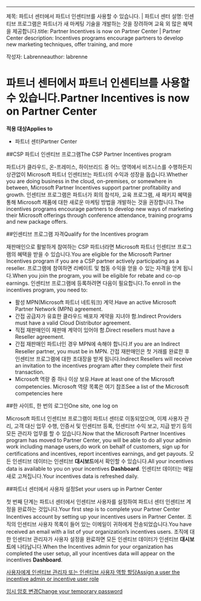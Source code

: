 ---
<span data-ttu-id="8728e-101">제목: 파트너 센터에서 파트너 인센티브를 사용할 수 있습니다. | 파트너 센터 설명: 인센티브 프로그램은 파트너가 새 마케팅 기술을 개발하는 것을 장려하며 교육 외 많은 혜택을 제공합니다.</span><span class="sxs-lookup"><span data-stu-id="8728e-101">title: Partner Incentives is now on Partner Center | Partner Center description: Incentives programs encourage partners to develop new marketing techniques, offer training, and more</span></span> 

<span data-ttu-id="8728e-102">작성자: Labrenne</span><span class="sxs-lookup"><span data-stu-id="8728e-102">author: labrenne</span></span>


# <a name="partner-incentives-is-now-on-partner-center"></a><span data-ttu-id="8728e-103">파트너 센터에서 파트너 인센티브를 사용할 수 있습니다.</span><span class="sxs-lookup"><span data-stu-id="8728e-103">Partner Incentives is now on Partner Center</span></span> 

**<span data-ttu-id="8728e-104">적용 대상</span><span class="sxs-lookup"><span data-stu-id="8728e-104">Applies to</span></span>**

-  <span data-ttu-id="8728e-105">파트너 센터</span><span class="sxs-lookup"><span data-stu-id="8728e-105">Partner Center</span></span>

##<a name="the-csp-partner-incentives-program"></a><span data-ttu-id="8728e-106">CSP 파트너 인센티브 프로그램</span><span class="sxs-lookup"><span data-stu-id="8728e-106">The CSP Partner Incentives program</span></span>

<span data-ttu-id="8728e-107">파트너가 클라우드, 온-프레미스, 하이브리드 중 어느 영역에서 비즈니스를 수행하든지 상관없이 Microsoft 파트너 인센티브는 파트너의 수익과 성장을 돕습니다.</span><span class="sxs-lookup"><span data-stu-id="8728e-107">Whether you are doing business in the cloud, on-premises, or somewhere in between, Microsoft Partner Incentives support partner profitability and growth.</span></span> <span data-ttu-id="8728e-108">인센티브 프로그램은 파트너가 회의 참석자, 교육 프로그램, 새 패키지 혜택을 통해 Microsoft 제품에 대한 새로운 마케팅 방법을 개발하는 것을 권장합니다.</span><span class="sxs-lookup"><span data-stu-id="8728e-108">The incentives programs encourage partners to develop new ways of marketing their Microsoft offerings through conference attendance, training programs and new package offers.</span></span> 

##<a name="qualify-for-the-incentives-program"></a><span data-ttu-id="8728e-109">인센티브 프로그램 자격</span><span class="sxs-lookup"><span data-stu-id="8728e-109">Qualify for the Incentives program</span></span>

<span data-ttu-id="8728e-110">재판매인으로 활발하게 참여하는 CSP 파트너라면 Microsoft 파트너 인센티브 프로그램의 혜택을 받을 수 있습니다.</span><span class="sxs-lookup"><span data-stu-id="8728e-110">You are eligible for the Microsoft Partner Incentives program if you are a CSP partner actively participating as a reseller.</span></span>
<span data-ttu-id="8728e-111">프로그램에 참여하면 리베이트 및 협동 수익을 얻을 수 있는 자격을 얻게 됩니다.</span><span class="sxs-lookup"><span data-stu-id="8728e-111">When you join the program, you will be eligible for rebate and co-op earnings.</span></span> <span data-ttu-id="8728e-112">인센티브 프로그램에 등록하려면 다음이 필요합니다.</span><span class="sxs-lookup"><span data-stu-id="8728e-112">To enroll in the incentives program, you need to:</span></span> 
-   <span data-ttu-id="8728e-113">활성 MPN(Microsoft 파트너 네트워크) 계약.</span><span class="sxs-lookup"><span data-stu-id="8728e-113">Have an active Microsoft Partner Network (MPN) agreement.</span></span>  
-   <span data-ttu-id="8728e-114">간접 공급자가 유효한 클라우드 배포자 계약을 지녀야 함.</span><span class="sxs-lookup"><span data-stu-id="8728e-114">Indirect Providers must have a valid Cloud Distributor agreement.</span></span>
-   <span data-ttu-id="8728e-115">직접 재판매인이 재판매 계약이 있어야 함.</span><span class="sxs-lookup"><span data-stu-id="8728e-115">Direct resellers must have a Reseller agreement.</span></span>
-   <span data-ttu-id="8728e-116">간접 재판매인 파트너인 경우 MPN에 속해야 합니다.</span><span class="sxs-lookup"><span data-stu-id="8728e-116">If you are an Indirect Reseller partner, you must be in MPN.</span></span> <span data-ttu-id="8728e-117">간접 재판매인은 첫 거래를 완료한 후 인센티브 프로그램에 대한 초대장을 받게 됩니다.</span><span class="sxs-lookup"><span data-stu-id="8728e-117">Indirect Resellers will receive an invitation to the incentives program after they complete their first transaction.</span></span> 
-   <span data-ttu-id="8728e-118">Microsoft 역량 중 하나 이상 보유.</span><span class="sxs-lookup"><span data-stu-id="8728e-118">Have at least one of the Microsoft competencies.</span></span> <span data-ttu-id="8728e-119">Microsoft 역량 목록은 여기 참조</span><span class="sxs-lookup"><span data-stu-id="8728e-119">See a list of the Microsoft competencies here</span></span>

##<a name="one-site-one-log-on"></a><span data-ttu-id="8728e-120">한 사이트, 한 번의 로그인</span><span class="sxs-lookup"><span data-stu-id="8728e-120">One site, one log on</span></span>

<span data-ttu-id="8728e-121">Microsoft 파트너 인센티브 프로그램이 파트너 센터로 이동되었으며, 이제 사용자 관리, 고객 대신 업무 수행, 인증서 및 인센티브 등록, 인센티브 수익 보고, 지급 받기 등의 모든 관리자 업무를 할 수 있습니다.</span><span class="sxs-lookup"><span data-stu-id="8728e-121">Now that the Microsoft Partner Incentives program has moved to Partner Center, you will be able to do all your admin work including manage users,do work on behalf of customers, sign up for certifications and incentives, report incentives earnings, and get payouts.</span></span> <span data-ttu-id="8728e-122">모든 인센티브 데이터는 인센티브 **대시보드**에서 확인할 수 있습니다.</span><span class="sxs-lookup"><span data-stu-id="8728e-122">All your incentives data is available to you on your incentives **Dashboard**.</span></span> <span data-ttu-id="8728e-123">인센티브 데이터는 매일 새로 고쳐집니다.</span><span class="sxs-lookup"><span data-stu-id="8728e-123">Your incentives data is refreshed daily.</span></span>
 
##<a name="set-your-users-up-in-partner-center"></a><span data-ttu-id="8728e-124">파트너 센터에서 사용자 설정</span><span class="sxs-lookup"><span data-stu-id="8728e-124">Set your users up in Partner Center</span></span>
 
<span data-ttu-id="8728e-125">첫 번째 단계는 파트너 센터에서 인센티브 사용자를 설정하여 파트너 센터 인센티브 계정을 완료하는 것입니다.</span><span class="sxs-lookup"><span data-stu-id="8728e-125">Your first step is to complete your Partner Center Incentives account by setting up your incentives users in Partner Center.</span></span> <span data-ttu-id="8728e-126">조직의 인센티브 사용자 목록이 들어 있는 이메일이 귀하에게 전송되었습니다.</span><span class="sxs-lookup"><span data-stu-id="8728e-126">You have received an email with a list of your organization’s incentives users.</span></span> <span data-ttu-id="8728e-127">조직에 대한 인센티브 관리자가 사용자 설정을 완료하면 모든 인센티브 데이터가 인센티브 **대시보드**에 나타납니다.</span><span class="sxs-lookup"><span data-stu-id="8728e-127">When the Incentives admin for your organization has completed the user setup, all your incentives data will appear on the incentives **Dashboard**.</span></span>


[<span data-ttu-id="8728e-128">사용자에게 인센티브 관리자 또는 인센티브 사용자 역할 할당</span><span class="sxs-lookup"><span data-stu-id="8728e-128">Assign a user the incentive admin or incentive user role</span></span>](assign-a-user-the-incentive-admin-or-incentive-user-role.md)

[<span data-ttu-id="8728e-129">임시 암호 변경</span><span class="sxs-lookup"><span data-stu-id="8728e-129">Change your temporary password</span></span>](change-your-temporary-password.md)


